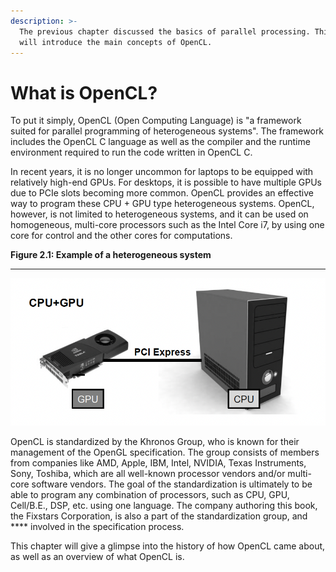 ```yaml
---
description: >-
  The previous chapter discussed the basics of parallel processing. This chapter
  will introduce the main concepts of OpenCL.
---
```


# What is OpenCL?

To put it simply, OpenCL (Open Computing Language) is "a framework suited for parallel programming of heterogeneous systems". The framework includes the OpenCL C language as well as the compiler and the runtime environment required to run the code written in OpenCL C.

In recent years, it is no longer uncommon for laptops to be equipped with relatively high-end GPUs. For desktops, it is possible to have multiple GPUs due to PCIe slots becoming more common. OpenCL provides an effective way to program these CPU + GPU type heterogeneous systems. OpenCL, however, is not limited to heterogeneous systems, and it can be used on homogeneous, multi-core processors such as the Intel Core i7, by using one core for control and the other cores for computations.

**Figure 2.1: Example of a heterogeneous system**

****

![](<../.gitbook/assets/Screen_Shot_2021-12-21_at_9.50.26_PM.png>)

OpenCL is standardized by the Khronos Group, who is known for their management of the OpenGL specification. The group consists of members from companies like AMD, Apple, IBM, Intel, NVIDIA, Texas Instruments, Sony, Toshiba, which are all well-known processor vendors and/or multi-core software vendors. The goal of the standardization is ultimately to be able to program any combination of processors, such as CPU, GPU, Cell/B.E., DSP, etc. using one language. The company authoring this book, the Fixstars Corporation, is also a part of the standardization group, and **** involved in the specification process.

This chapter will give a glimpse into the history of how OpenCL came about, as well as an overview of what OpenCL is.
